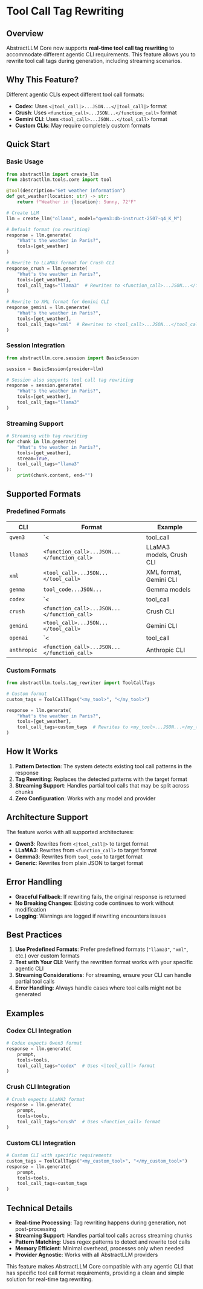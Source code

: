 # Tool Call Tag Rewriting

## Overview

AbstractLLM Core now supports **real-time tool call tag rewriting** to accommodate different agentic CLI requirements. This feature allows you to rewrite tool call tags during generation, including streaming scenarios.

## Why This Feature?

Different agentic CLIs expect different tool call formats:

- **Codex**: Uses `<|tool_call|>...JSON...</|tool_call|>` format
- **Crush**: Uses `<function_call>...JSON...</function_call>` format  
- **Gemini CLI**: Uses `<tool_call>...JSON...</tool_call>` format
- **Custom CLIs**: May require completely custom formats

## Quick Start

### Basic Usage

```python
from abstractllm import create_llm
from abstractllm.tools.core import tool

@tool(description="Get weather information")
def get_weather(location: str) -> str:
    return f"Weather in {location}: Sunny, 72°F"

# Create LLM
llm = create_llm("ollama", model="qwen3:4b-instruct-2507-q4_K_M")

# Default format (no rewriting)
response = llm.generate(
    "What's the weather in Paris?",
    tools=[get_weather]
)

# Rewrite to LLaMA3 format for Crush CLI
response_crush = llm.generate(
    "What's the weather in Paris?",
    tools=[get_weather],
    tool_call_tags="llama3"  # Rewrites to <function_call>...JSON...</function_call>
)

# Rewrite to XML format for Gemini CLI
response_gemini = llm.generate(
    "What's the weather in Paris?",
    tools=[get_weather],
    tool_call_tags="xml"  # Rewrites to <tool_call>...JSON...</tool_call>
)
```

### Session Integration

```python
from abstractllm.core.session import BasicSession

session = BasicSession(provider=llm)

# Session also supports tool call tag rewriting
response = session.generate(
    "What's the weather in Paris?",
    tools=[get_weather],
    tool_call_tags="llama3"
)
```

### Streaming Support

```python
# Streaming with tag rewriting
for chunk in llm.generate(
    "What's the weather in Paris?",
    tools=[get_weather],
    stream=True,
    tool_call_tags="llama3"
):
    print(chunk.content, end="")
```

## Supported Formats

### Predefined Formats

| CLI | Format | Example |
|-----|--------|---------|
| `qwen3` | `<|tool_call|>...JSON...</|tool_call|>` | Qwen3 models |
| `llama3` | `<function_call>...JSON...</function_call>` | LLaMA3 models, Crush CLI |
| `xml` | `<tool_call>...JSON...</tool_call>` | XML format, Gemini CLI |
| `gemma` | ````tool_code...JSON...```` | Gemma models |
| `codex` | `<|tool_call|>...JSON...</|tool_call|>` | Codex CLI |
| `crush` | `<function_call>...JSON...</function_call>` | Crush CLI |
| `gemini` | `<tool_call>...JSON...</tool_call>` | Gemini CLI |
| `openai` | `<|tool_call|>...JSON...</|tool_call|>` | OpenAI CLI |
| `anthropic` | `<function_call>...JSON...</function_call>` | Anthropic CLI |

### Custom Formats

```python
from abstractllm.tools.tag_rewriter import ToolCallTags

# Custom format
custom_tags = ToolCallTags("<my_tool>", "</my_tool>")

response = llm.generate(
    "What's the weather in Paris?",
    tools=[get_weather],
    tool_call_tags=custom_tags  # Rewrites to <my_tool>...JSON...</my_tool>
)
```

## How It Works

1. **Pattern Detection**: The system detects existing tool call patterns in the response
2. **Tag Rewriting**: Replaces the detected patterns with the target format
3. **Streaming Support**: Handles partial tool calls that may be split across chunks
4. **Zero Configuration**: Works with any model and provider

## Architecture Support

The feature works with all supported architectures:

- **Qwen3**: Rewrites from `<|tool_call|>` to target format
- **LLaMA3**: Rewrites from `<function_call>` to target format  
- **Gemma3**: Rewrites from ````tool_code```` to target format
- **Generic**: Rewrites from plain JSON to target format

## Error Handling

- **Graceful Fallback**: If rewriting fails, the original response is returned
- **No Breaking Changes**: Existing code continues to work without modification
- **Logging**: Warnings are logged if rewriting encounters issues

## Best Practices

1. **Use Predefined Formats**: Prefer predefined formats (`"llama3"`, `"xml"`, etc.) over custom formats
2. **Test with Your CLI**: Verify the rewritten format works with your specific agentic CLI
3. **Streaming Considerations**: For streaming, ensure your CLI can handle partial tool calls
4. **Error Handling**: Always handle cases where tool calls might not be generated

## Examples

### Codex CLI Integration

```python
# Codex expects Qwen3 format
response = llm.generate(
    prompt,
    tools=tools,
    tool_call_tags="codex"  # Uses <|tool_call|> format
)
```

### Crush CLI Integration

```python
# Crush expects LLaMA3 format
response = llm.generate(
    prompt,
    tools=tools,
    tool_call_tags="crush"  # Uses <function_call> format
)
```

### Custom CLI Integration

```python
# Custom CLI with specific requirements
custom_tags = ToolCallTags("<my_custom_tool>", "</my_custom_tool>")
response = llm.generate(
    prompt,
    tools=tools,
    tool_call_tags=custom_tags
)
```

## Technical Details

- **Real-time Processing**: Tag rewriting happens during generation, not post-processing
- **Streaming Support**: Handles partial tool calls across streaming chunks
- **Pattern Matching**: Uses regex patterns to detect and rewrite tool calls
- **Memory Efficient**: Minimal overhead, processes only when needed
- **Provider Agnostic**: Works with all AbstractLLM providers

This feature makes AbstractLLM Core compatible with any agentic CLI that has specific tool call format requirements, providing a clean and simple solution for real-time tag rewriting.